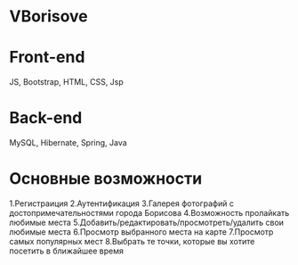 # VBorisove

# Front-end
JS, Bootstrap, HTML, CSS, Jsp

# Back-end
MySQL, Hibernate, Spring, Java

# Основные возможности
1.Регистраиция
2.Аутентификация
3.Галерея фотографий с достопримечательностями города Борисова
4.Возможность пролайкать любимые места
5.Добавить/редактировать/просмотреть/удалить свои любимые места
6.Просмотр выбранного места на карте
7.Просмотр самых популярных мест
8.Выбрать те точки, которые вы хотите посетить в ближайшее время
